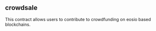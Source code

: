 crowdsale 
-----------

This contract allows users to contribute to crowdfunding on eosio based blockchains.



